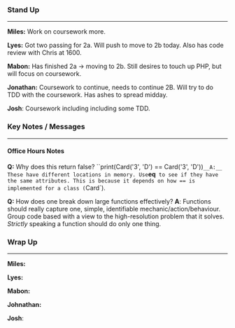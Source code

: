 
### Stand Up
___
__Miles:__ Work on coursework more.

__Lyes:__ Got two passing for 2a. Will push to move to 2b today. Also has code review with Chris at 1600.

__Mabon:__ Has finished 2a -> moving to 2b. Still desires to touch up PHP, but will focus on coursework.

__Jonathan:__ Coursework to continue, needs to continue 2B. Will try to do TDD with the coursework. Has ashes to spread midday.

__Josh__: Coursework including including some TDD.

### Key Notes / Messages
___

#### Office Hours Notes

__Q:__ Why does this return false?
``print(Card('3', 'D') == Card('3', 'D'))`
__A:__ These have different locations in memory. Use `__eq__` to see if they have the same attributes. This is because it depends on how == is implemented for a class (`Card`).

__Q:__ How does one break down large functions effectively?
__A__: Functions should really capture one, simple, identifiable mechanic/action/behaviour. Group code based with a view to the high-resolution problem that it solves. _Strictly_ speaking a function should do only one thing.
 


### Wrap Up
___
__Miles:__

__Lyes:__

__Mabon:__

__Johnathan:__

__Josh__: